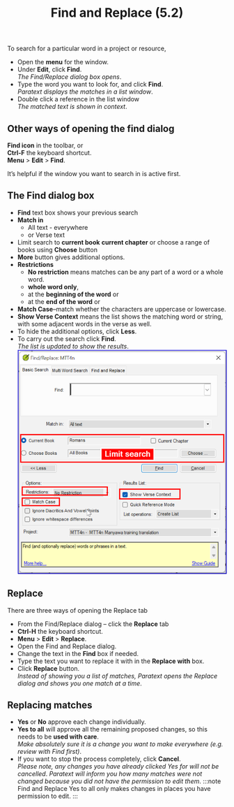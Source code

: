 ﻿---
title: Find and Replace (5.2)
---

To search for a particular word in a project or resource,

-   Open the **menu** for the window.
-   Under **Edit**, click **Find**.  
    *The Find/Replace dialog box opens*.
-   Type the word you want to look for, and click **Find**.  
    *Paratext displays the matches in a list window*.
-   Double click a reference in the list window  
    *The matched text is shown in context*.

## Other ways of opening the find dialog

**Find icon** in the toolbar, or  
**Ctrl-F** the keyboard shortcut.  
**Menu** \> **Edit** \> **Find**.

It’s helpful if the window you want to search in is active first.

## The Find dialog box
-  **Find** text box shows your previous search  
-  **Match in** 
   - All text - everywhere
   -  or Verse text  
-  Limit search to **current book** **current chapter** or choose a range of books using **Choose** button  
-  **More** button gives additional options.  
-  **Restrictions**
   -   **No restriction** means matches can be any part of a word or a whole word.
   -   **whole word only**,
   -   at the **beginning of the word** or
   -   at the **end of the word** or  
- **Match Case**–match whether the characters are uppercase or lowercase.  
- **Show Verse Context** means the list shows the matching word or string, with some adjacent words in the verse as well.  
-   To hide the additional options, click **Less**.  
-   To carry out the search click **Find**.  
    *The list is updated to show the results*.
     ![](../media/Find.png)

## Replace

There are three ways of opening the Replace tab

-   From the Find/Replace dialog – click the **Replace** tab
-   **Ctrl-H** the keyboard shortcut.
-   **Menu** \> **Edit** \> **Replace**.
-   Open the Find and Replace dialog.
-   Change the text in the **Find** box if needed.
-   Type the text you want to replace it with in the **Replace with** box.
-   Click **Replace** button.  
    *Instead of showing you a list of matches, Paratext opens the Replace dialog and shows you one match at a time*.

## Replacing matches

-   **Yes** or **No** approve each change individually.
-   **Yes to all** will approve all the remaining proposed changes, so this needs to be **used with care**.  
    *Make absolutely sure it is a change you want to make everywhere (e.g. review with Find first)*.
-   If you want to stop the process completely, click **Cancel**.  
    *Please note, any changes you have already clicked Yes for will not be cancelled*.
    *Paratext will inform you how many matches were not changed because you did not have the permission to edit them*.
:::note
Find and Replace Yes to all only makes changes in places you have permission to edit.
:::
